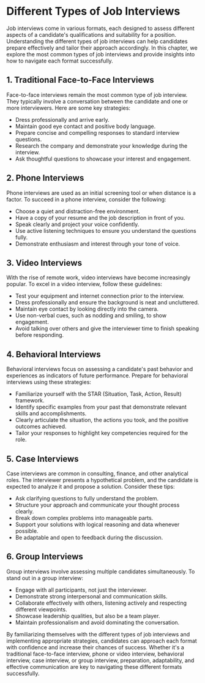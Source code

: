 Different Types of Job Interviews
============================================

Job interviews come in various formats, each designed to assess different aspects of a candidate's qualifications and suitability for a position. Understanding the different types of job interviews can help candidates prepare effectively and tailor their approach accordingly. In this chapter, we explore the most common types of job interviews and provide insights into how to navigate each format successfully.

**1. Traditional Face-to-Face Interviews**
------------------------------------------

Face-to-face interviews remain the most common type of job interview. They typically involve a conversation between the candidate and one or more interviewers. Here are some key strategies:

* Dress professionally and arrive early.
* Maintain good eye contact and positive body language.
* Prepare concise and compelling responses to standard interview questions.
* Research the company and demonstrate your knowledge during the interview.
* Ask thoughtful questions to showcase your interest and engagement.

**2. Phone Interviews**
-----------------------

Phone interviews are used as an initial screening tool or when distance is a factor. To succeed in a phone interview, consider the following:

* Choose a quiet and distraction-free environment.
* Have a copy of your resume and the job description in front of you.
* Speak clearly and project your voice confidently.
* Use active listening techniques to ensure you understand the questions fully.
* Demonstrate enthusiasm and interest through your tone of voice.

**3. Video Interviews**
-----------------------

With the rise of remote work, video interviews have become increasingly popular. To excel in a video interview, follow these guidelines:

* Test your equipment and internet connection prior to the interview.
* Dress professionally and ensure the background is neat and uncluttered.
* Maintain eye contact by looking directly into the camera.
* Use non-verbal cues, such as nodding and smiling, to show engagement.
* Avoid talking over others and give the interviewer time to finish speaking before responding.

**4. Behavioral Interviews**
----------------------------

Behavioral interviews focus on assessing a candidate's past behavior and experiences as indicators of future performance. Prepare for behavioral interviews using these strategies:

* Familiarize yourself with the STAR (Situation, Task, Action, Result) framework.
* Identify specific examples from your past that demonstrate relevant skills and accomplishments.
* Clearly articulate the situation, the actions you took, and the positive outcomes achieved.
* Tailor your responses to highlight key competencies required for the role.

**5. Case Interviews**
----------------------

Case interviews are common in consulting, finance, and other analytical roles. The interviewer presents a hypothetical problem, and the candidate is expected to analyze it and propose a solution. Consider these tips:

* Ask clarifying questions to fully understand the problem.
* Structure your approach and communicate your thought process clearly.
* Break down complex problems into manageable parts.
* Support your solutions with logical reasoning and data whenever possible.
* Be adaptable and open to feedback during the discussion.

**6. Group Interviews**
-----------------------

Group interviews involve assessing multiple candidates simultaneously. To stand out in a group interview:

* Engage with all participants, not just the interviewer.
* Demonstrate strong interpersonal and communication skills.
* Collaborate effectively with others, listening actively and respecting different viewpoints.
* Showcase leadership qualities, but also be a team player.
* Maintain professionalism and avoid dominating the conversation.

By familiarizing themselves with the different types of job interviews and implementing appropriate strategies, candidates can approach each format with confidence and increase their chances of success. Whether it's a traditional face-to-face interview, phone or video interview, behavioral interview, case interview, or group interview, preparation, adaptability, and effective communication are key to navigating these different formats successfully.
